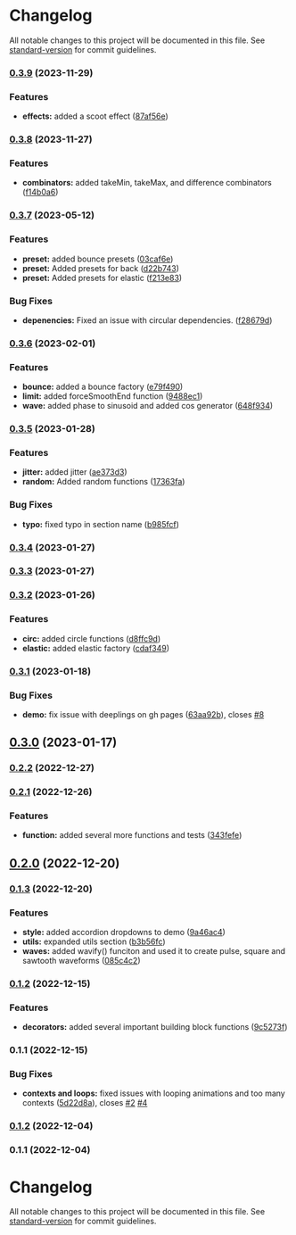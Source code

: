 # Changelog

All notable changes to this project will be documented in this file. See [standard-version](https://github.com/conventional-changelog/standard-version) for commit guidelines.

### [0.3.9](https://github.com/mimshwright/fease/compare/v0.3.8...v0.3.9) (2023-11-29)

### Features

- **effects:** added a scoot effect ([87af56e](https://github.com/mimshwright/fease/commit/87af56eab85b363cea09b7d937db5e23e1ae4fa3))

### [0.3.8](https://github.com/mimshwright/fease/compare/v0.3.7...v0.3.8) (2023-11-27)

### Features

- **combinators:** added takeMin, takeMax, and difference combinators ([f14b0a6](https://github.com/mimshwright/fease/commit/f14b0a6bdc82d95a6a97d2aac9a9a3abd4224109))

### [0.3.7](https://github.com/mimshwright/fease/compare/v0.3.6...v0.3.7) (2023-05-12)

### Features

- **preset:** added bounce presets ([03caf6e](https://github.com/mimshwright/fease/commit/03caf6e6241bfaa81f7896300d8a01ba47d01f9e))
- **preset:** Added presets for back ([d22b743](https://github.com/mimshwright/fease/commit/d22b74325d29b0a8fb23b41ac373b89969ea230e))
- **preset:** Added presets for elastic ([f213e83](https://github.com/mimshwright/fease/commit/f213e837f97e338e868a59f1a7ee5c2aad80e50b))

### Bug Fixes

- **depenencies:** Fixed an issue with circular dependencies. ([f28679d](https://github.com/mimshwright/fease/commit/f28679d6d510488b3e29d1f75a346c1f25e2b153))

### [0.3.6](https://github.com/mimshwright/fease/compare/v0.3.5...v0.3.6) (2023-02-01)

### Features

- **bounce:** added a bounce factory ([e79f490](https://github.com/mimshwright/fease/commit/e79f490b80cc5931b06a6d25d520b34a81bc6f1e))
- **limit:** added forceSmoothEnd function ([9488ec1](https://github.com/mimshwright/fease/commit/9488ec119dbf796cbfd7fdb33243d9a84f77dbc5))
- **wave:** added phase to sinusoid and added cos generator ([648f934](https://github.com/mimshwright/fease/commit/648f9349e469eeb5fe3e2192d633cf6ac5566b4e))

### [0.3.5](https://github.com/mimshwright/fease/compare/v0.3.4...v0.3.5) (2023-01-28)

### Features

- **jitter:** added jitter ([ae373d3](https://github.com/mimshwright/fease/commit/ae373d31905233bb3f769d4418211f0721bdd327))
- **random:** Added random functions ([17363fa](https://github.com/mimshwright/fease/commit/17363fab7fdfe2013da7815005cd80c656bc236b))

### Bug Fixes

- **typo:** fixed typo in section name ([b985fcf](https://github.com/mimshwright/fease/commit/b985fcf1b74f0dc944ca84e0601e255eabc5d17f))

### [0.3.4](https://github.com/mimshwright/fease/compare/v0.3.3...v0.3.4) (2023-01-27)

### [0.3.3](https://github.com/mimshwright/fease/compare/v0.3.2...v0.3.3) (2023-01-27)

### [0.3.2](https://github.com/mimshwright/fease/compare/v0.3.1...v0.3.2) (2023-01-26)

### Features

- **circ:** added circle functions ([d8ffc9d](https://github.com/mimshwright/fease/commit/d8ffc9d0039dde64e5a263447a60faabf414f037))
- **elastic:** added elastic factory ([cdaf349](https://github.com/mimshwright/fease/commit/cdaf349923536f43a804eb1c7f2adfeb5660163d))

### [0.3.1](https://github.com/mimshwright/fease/compare/v0.3.0...v0.3.1) (2023-01-18)

### Bug Fixes

- **demo:** fix issue with deeplings on gh pages ([63aa92b](https://github.com/mimshwright/fease/commit/63aa92bad00e9fabb4f474ae12fba6f7eea2ea74)), closes [#8](https://github.com/mimshwright/fease/issues/8)

## [0.3.0](https://github.com/mimshwright/fease/compare/v0.2.2...v0.3.0) (2023-01-17)

### [0.2.2](https://github.com/mimshwright/fease/compare/v0.2.1...v0.2.2) (2022-12-27)

### [0.2.1](https://github.com/mimshwright/fease/compare/v0.2.0...v0.2.1) (2022-12-26)

### Features

- **function:** added several more functions and tests ([343fefe](https://github.com/mimshwright/fease/commit/343fefe2fae96b5866c5a50e0fb745433dae641b))

## [0.2.0](https://github.com/mimshwright/fease/compare/v0.1.3...v0.2.0) (2022-12-20)

### [0.1.3](https://github.com/mimshwright/fease/compare/v0.1.2...v0.1.3) (2022-12-20)

### Features

- **style:** added accordion dropdowns to demo ([9a46ac4](https://github.com/mimshwright/fease/commit/9a46ac4cecb7bf0474f48e23d336197606d323f5))
- **utils:** expanded utils section ([b3b56fc](https://github.com/mimshwright/fease/commit/b3b56fc49836fda22c30a4dbc5eca6e5dd15a6d0))
- **waves:** added wavify() funciton and used it to create pulse, square and sawtooth waveforms ([085c4c2](https://github.com/mimshwright/fease/commit/085c4c26b14065e75367a0e56912590559dbdf9a))

### [0.1.2](https://github.com/mimshwright/fease/compare/v0.1.1...v0.1.2) (2022-12-15)

### Features

- **decorators:** added several important building block functions ([9c5273f](https://github.com/mimshwright/fease/commit/9c5273f3469224eb42c3e80dbd60773d847da6c8))

### 0.1.1 (2022-12-15)

### Bug Fixes

- **contexts and loops:** fixed issues with looping animations and too many contexts ([5d22d8a](https://github.com/mimshwright/fease/commit/5d22d8ab5935ea33d62e6398e1537877449907a8)), closes [#2](https://github.com/mimshwright/fease/issues/2) [#4](https://github.com/mimshwright/fease/issues/4)

### [0.1.2](https://github.com/mimshwright/fease/compare/v0.1.1...v0.1.2) (2022-12-04)

### 0.1.1 (2022-12-04)

# Changelog

All notable changes to this project will be documented in this file. See [standard-version](https://github.com/conventional-changelog/standard-version) for commit guidelines.
